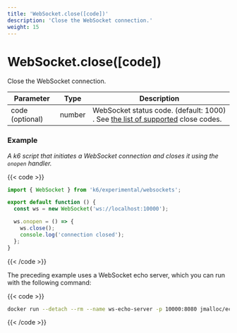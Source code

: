 ```yaml
---
title: 'WebSocket.close([code])'
description: 'Close the WebSocket connection.'
weight: 15
---
```


# WebSocket.close([code])

Close the WebSocket connection.

| Parameter       | Type   | Description                                                                                                                                         |
| --------------- | ------ | --------------------------------------------------------------------------------------------------------------------------------------------------- |
| code (optional) | number | WebSocket status code. (default: 1000) . See [the list of supported](https://developer.mozilla.org/en-US/docs/Web/API/CloseEvent/code) close codes. |

### Example

_A k6 script that initiates a WebSocket connection and closes it using the `onopen` handler._

{{< code >}}

```javascript
import { WebSocket } from 'k6/experimental/websockets';

export default function () {
  const ws = new WebSocket('ws://localhost:10000');

  ws.onopen = () => {
    ws.close();
    console.log('connection closed');
  };
}
```

{{< /code >}}

The preceding example uses a WebSocket echo server, which you can run with the following command:

{{< code >}}

```bash
docker run --detach --rm --name ws-echo-server -p 10000:8080 jmalloc/echo-server
```

{{< /code >}}
